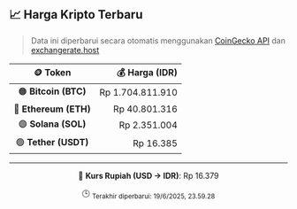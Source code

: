 

<!-- HARGA_KRIPTO -->
## 📈 Harga Kripto Terbaru

> Data ini diperbarui secara otomatis menggunakan [CoinGecko API](https://www.coingecko.com/) dan [exchangerate.host](https://exchangerate.host/)

<div align="center">

| 🪙 Token | 💰 Harga (IDR) |
|:------:|---------------:|
| 🟠 **Bitcoin (BTC)**   | Rp 1.704.811.910 |
| 🔵 **Ethereum (ETH)**  | Rp 40.801.316 |
| 🟣 **Solana (SOL)**    | Rp 2.351.004 |
| 🟢 **Tether (USDT)**   | Rp 16.385 |

---

💱 **Kurs Rupiah (USD → IDR)**: Rp 16.379

🕒 <sub>Terakhir diperbarui: 19/6/2025, 23.59.28</sub>

</div>
<!-- /HARGA_KRIPTO -->